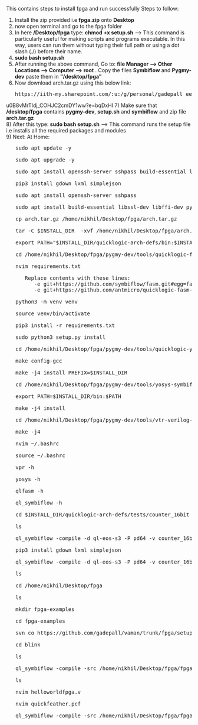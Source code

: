 This contains steps to install fpga and run successfully
Steps to follow:
1) Install the zip provided i.e **fpga.zip** onto **Desktop**
2) now open terminal and go to the fpga folder
3) In here **/Desktop/fpga** type: **chmod +x setup.sh** --> This command is particularly useful for making scripts and programs executable. In this way, users can run them without typing their full path or using a dot slash (./) before their name.
4) **sudo bash setup.sh**
5) After running the above command, Go to: **file Manager --> Other Locations --> Computer --> root** . Copy the files **Symbiflow** and **Pygmy-dev** paste them in **"/desktop/fpga"**
6) Now download arch.tar.gz using this below link:
   <pre>https://iith-my.sharepoint.com/:u:/g/personal/gadepall_ee_iith_ac_in/Ebot5QHEYXBAo-7n4hnvJ
u0B8vMrTIdj_COHJC2cmDY1ww?e=bqDxHI</pre>
7) Make sure that **/desktop/fpga** contains **pygmy-dev**, **setup.sh** and **symbiflow** and zip file **arch.tar.gz**<br>
8) After this type: **sudo bash setup.sh** --> This command runs the setup file i.e installs all the required packages and modules<br>
9) Next:
   At Home:
   <pre>
   sudo apt update -y <br>
   sudo apt upgrade -y<br>
   sudo apt install openssh-server sshpass build-essential libssl-dev libffi-dev python3-dev bison flex git tcl-dev tcl tcl-tclreadline libreadline-dev  autoconf libtool make automake texinfo pkg-          config libusb-1.0-0 libusb-1.0-0-dev gcc-arm-none-eabi libnewlib-arm-none-eabi telnet python3 apt-utils libxslt-dev cmake curl python3-pip python3-venv -y<br>
   pip3 install gdown lxml simplejson<br>
   sudo apt install openssh-server sshpass<br>
   sudo apt install build-essential libssl-dev libffi-dev python3-dev bison flex git tcl-dev tcl tcl-tclreadline libreadline-dev  autoconf libtool make automake texinfo pkg-config libusb-1.0-0 libusb-1.0-0-dev gcc-arm-none-eabi libnewlib-arm-none-eabi telnet python3 apt-utils libxslt-dev python3-lxml python3-simplejson cmake curl  python3-setuptools python3-pip<br>
   cp arch.tar.gz /home/nikhil/Desktop/fpga/arch.tar.gz<br>
   tar -C $INSTALL_DIR  -xvf /home/nikhil/Desktop/fpga/arch.tar.gz<br>
   export PATH="$INSTALL_DIR/quicklogic-arch-defs/bin:$INSTALL_DIR/quicklogic-arch-defs/bin/python3:$PATH"<br>
   cd /home/nikhil/Desktop/fpga/pygmy-dev/tools/quicklogic-fasm<br>
   nvim requirements.txt<br>
      Replace contents with these lines:
         -e git+https://github.com/symbiflow/fasm.git#egg=fasm
         -e git+https://github.com/antmicro/quicklogic-fasm-utils.git#egg=fasm-utils<br>
   python3 -m venv venv<br>
   source venv/bin/activate<br>
   pip3 install -r requirements.txt<br>
   sudo python3 setup.py install<br>
   cd /home/nikhil/Desktop/fpga/pygmy-dev/tools/quicklogic-yosys<br>
   make config-gcc<br>
   make -j4 install PREFIX=$INSTALL_DIR<br>
   cd /home/nikhil/Desktop/fpga/pygmy-dev/tools/yosys-symbiflow-plugins<br>
   export PATH=$INSTALL_DIR/bin:$PATH<br>
   make -j4 install<br>
   cd /home/nikhil/Desktop/fpga/pygmy-dev/tools/vtr-verilog-to-routing<br>
   make -j4<br>
   nvim ~/.bashrc<br>
   source ~/.bashrc<br>
   vpr -h<br>
   yosys -h<br>
   qlfasm -h<br>
   ql_symbiflow -h<br>
   cd $INSTALL_DIR/quicklogic-arch-defs/tests/counter_16bit<br>
   ls<br>
   ql_symbiflow -compile -d ql-eos-s3 -P pd64 -v counter_16bit.v -t top -p chandalar.pcf -dump binary<br>
   pip3 install gdown lxml simplejson<br>
   ql_symbiflow -compile -d ql-eos-s3 -P pd64 -v counter_16bit.v -t top -p chandalar.pcf -dump binary<br>
   ls<br>
   cd /home/nikhil/Desktop/fpga<br>
   ls<br>
   mkdir fpga-examples<br>
   cd fpga-examples<br>
   svn co https://github.com/gadepall/vaman/trunk/fpga/setup/codes/blink<br>
   cd blink<br>
   ls<br>
   ql_symbiflow -compile -src /home/nikhil/Desktop/fpga/fpga-examples/blink -d ql-eos-s3 -P PU64 -v helloworldfpga.v -t helloworldfpga -p quickfeather.pcf -dump binary<br>
   ls<br>
   nvim helloworldfpga.v<br>
   nvim quickfeather.pcf<br>
   ql_symbiflow -compile -src /home/nikhil/Desktop/fpga/fpga-examples/blink -d ql-eos-s3 -P PU64 -v helloworldfpga.v -t helloworldfpga -p quickfeather.pcf -dump binary<br>
   </pre>
